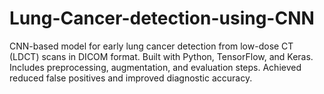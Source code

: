 # Lung-Cancer-detection-using-CNN
CNN-based model for early lung cancer detection from low-dose CT (LDCT) scans in DICOM format. Built with Python, TensorFlow, and Keras. Includes preprocessing, augmentation, and evaluation steps. Achieved reduced false positives and improved diagnostic accuracy.
